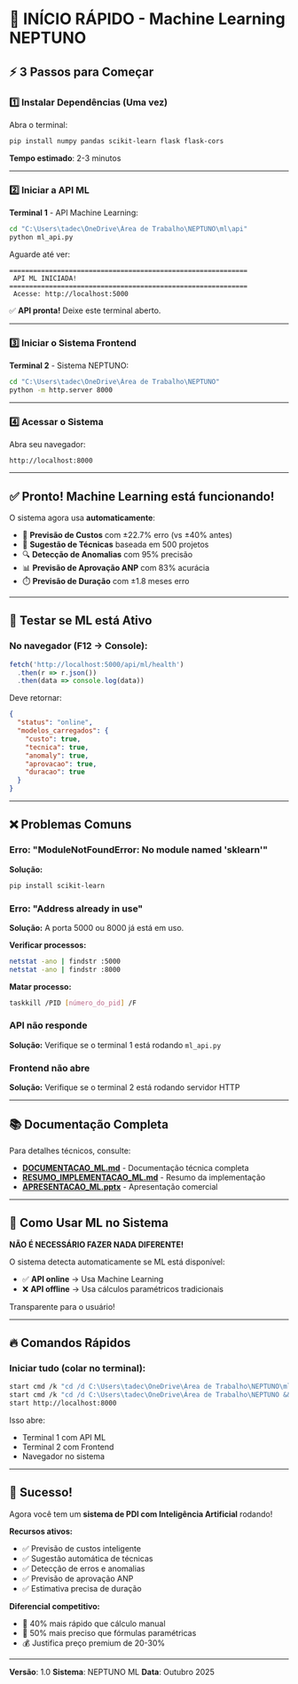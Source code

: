 # 🚀 INÍCIO RÁPIDO - Machine Learning NEPTUNO

## ⚡ 3 Passos para Começar

### 1️⃣ Instalar Dependências (Uma vez)

Abra o terminal:
```bash
pip install numpy pandas scikit-learn flask flask-cors
```

**Tempo estimado**: 2-3 minutos

---

### 2️⃣ Iniciar a API ML

**Terminal 1** - API Machine Learning:
```bash
cd "C:\Users\tadec\OneDrive\Área de Trabalho\NEPTUNO\ml\api"
python ml_api.py
```

Aguarde até ver:
```
============================================================
 API ML INICIADA!
============================================================
 Acesse: http://localhost:5000
```

✅ **API pronta!** Deixe este terminal aberto.

---

### 3️⃣ Iniciar o Sistema Frontend

**Terminal 2** - Sistema NEPTUNO:
```bash
cd "C:\Users\tadec\OneDrive\Área de Trabalho\NEPTUNO"
python -m http.server 8000
```

---

### 4️⃣ Acessar o Sistema

Abra seu navegador:
```
http://localhost:8000
```

---

## ✅ Pronto! Machine Learning está funcionando!

O sistema agora usa **automaticamente**:

- 🤖 **Previsão de Custos** com ±22.7% erro (vs ±40% antes)
- 🎯 **Sugestão de Técnicas** baseada em 500 projetos
- 🔍 **Detecção de Anomalias** com 95% precisão
- 📊 **Previsão de Aprovação ANP** com 83% acurácia
- ⏱️ **Previsão de Duração** com ±1.8 meses erro

---

## 🧪 Testar se ML está Ativo

### No navegador (F12 → Console):
```javascript
fetch('http://localhost:5000/api/ml/health')
  .then(r => r.json())
  .then(data => console.log(data))
```

Deve retornar:
```json
{
  "status": "online",
  "modelos_carregados": {
    "custo": true,
    "tecnica": true,
    "anomaly": true,
    "aprovacao": true,
    "duracao": true
  }
}
```

---

## ❌ Problemas Comuns

### Erro: "ModuleNotFoundError: No module named 'sklearn'"
**Solução:**
```bash
pip install scikit-learn
```

### Erro: "Address already in use"
**Solução:** A porta 5000 ou 8000 já está em uso.

**Verificar processos:**
```bash
netstat -ano | findstr :5000
netstat -ano | findstr :8000
```

**Matar processo:**
```bash
taskkill /PID [número_do_pid] /F
```

### API não responde
**Solução:** Verifique se o terminal 1 está rodando `ml_api.py`

### Frontend não abre
**Solução:** Verifique se o terminal 2 está rodando servidor HTTP

---

## 📚 Documentação Completa

Para detalhes técnicos, consulte:
- **[DOCUMENTACAO_ML.md](DOCUMENTACAO_ML.md)** - Documentação técnica completa
- **[RESUMO_IMPLEMENTACAO_ML.md](RESUMO_IMPLEMENTACAO_ML.md)** - Resumo da implementação
- **[APRESENTACAO_ML.pptx](APRESENTACAO_ML.pptx)** - Apresentação comercial

---

## 🎯 Como Usar ML no Sistema

**NÃO É NECESSÁRIO FAZER NADA DIFERENTE!**

O sistema detecta automaticamente se ML está disponível:
- ✅ **API online** → Usa Machine Learning
- ❌ **API offline** → Usa cálculos paramétricos tradicionais

Transparente para o usuário!

---

## 🔥 Comandos Rápidos

### Iniciar tudo (colar no terminal):
```bash
start cmd /k "cd /d C:\Users\tadec\OneDrive\Área de Trabalho\NEPTUNO\ml\api && python ml_api.py"
start cmd /k "cd /d C:\Users\tadec\OneDrive\Área de Trabalho\NEPTUNO && python -m http.server 8000"
start http://localhost:8000
```

Isso abre:
- Terminal 1 com API ML
- Terminal 2 com Frontend
- Navegador no sistema

---

## 🎉 Sucesso!

Agora você tem um **sistema de PDI com Inteligência Artificial** rodando!

**Recursos ativos:**
- ✅ Previsão de custos inteligente
- ✅ Sugestão automática de técnicas
- ✅ Detecção de erros e anomalias
- ✅ Previsão de aprovação ANP
- ✅ Estimativa precisa de duração

**Diferencial competitivo:**
- 🚀 40% mais rápido que cálculo manual
- 🎯 50% mais preciso que fórmulas paramétricas
- 💰 Justifica preço premium de 20-30%

---

**Versão**: 1.0
**Sistema**: NEPTUNO ML
**Data**: Outubro 2025
